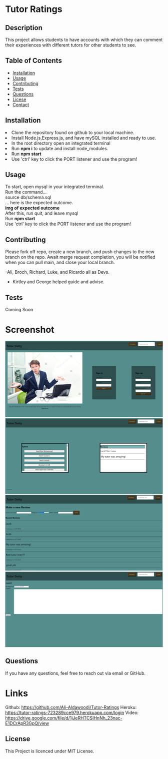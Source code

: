  # Tutor Ratings

  ## Description
  This project allows students to have accounts with which they can comment their experiences with different tutors for other students to see.

  ## Table of Contents
  - [Installation](#installation)
  - [Usage](#usage)
  - [Contributing](#contributing)
  - [Tests](#tests)
  - [Questions](#questions)
  - [Licese](#license)
  - [Contact](#contact)

  ## Installation
  <li>Clone the repository found on github to your local machine.<br><li>Install Node.js,Express.js, and have mySQL installed and ready to use.<br><li>In the root directory open an integrated terminal<br><li>Run <strong>npm i</strong> to update and install node_modules.<br><li>Run <strong>npm start</strong><br><li>Use 'ctrl' key to click the PORT listener and use the program!

  ## Usage
  To start, open mysql in your integrated terminal.<br>
  Run the command...<br>
  source db/schema.sql<br>
  ... here is the expected outcome.<br>**img of expected outcome**<br>
  After this, run quit, and leave mysql
  <br>Run <strong>npm start</strong><br>Use 'ctrl' key to click the PORT listener and use the program!

  ## Contributing
  Please fork off repo, create a new branch, and push changes to the new branch on the repo. Await merge request completion, you will be notified when you can pull main, and close your local branch.

  -Ali, Broch, Richard, Luke, and Ricardo all as Devs.
  - Kirtley and George helped guide and advise.

  ## Tests
  Coming Soon

  # Screenshot
  ![Login](<Screenshot 2023-10-17 202043.png>)
  ![Homepage](<Screenshot 2023-10-17 202114.png>)
  ![Review page](<Screenshot 2023-10-17 202134.png>)
  ![Chat Page](<Screenshot 2023-10-17 202143.png>)


  ## Questions
  If you have any questions, feel free to reach out via email or GitHub.

  # Links
  Github: https://github.com/Ali-Aldawoodi/Tutor-Ratings
  Heroku: https://tutor-ratings-723289cce979.herokuapp.com/login 
  Video:  https://drive.google.com/file/d/1jJeRHTCSIHnNh_23nac-E1DCrApR3GpQ/view


  ## License
  This Project is licenced under MIT License. 